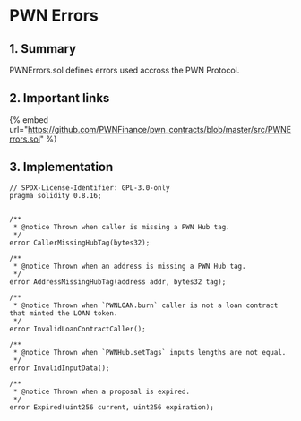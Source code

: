 # PWN Errors

## 1. Summary

PWNErrors.sol defines errors used accross the PWN Protocol.&#x20;

## 2. Important links

{% embed url="https://github.com/PWNFinance/pwn_contracts/blob/master/src/PWNErrors.sol" %}

## 3. Implementation

```solidity
// SPDX-License-Identifier: GPL-3.0-only
pragma solidity 0.8.16;


/**
 * @notice Thrown when caller is missing a PWN Hub tag.
 */
error CallerMissingHubTag(bytes32);

/**
 * @notice Thrown when an address is missing a PWN Hub tag.
 */
error AddressMissingHubTag(address addr, bytes32 tag);

/**
 * @notice Thrown when `PWNLOAN.burn` caller is not a loan contract that minted the LOAN token.
 */
error InvalidLoanContractCaller();

/**
 * @notice Thrown when `PWNHub.setTags` inputs lengths are not equal.
 */
error InvalidInputData();

/**
 * @notice Thrown when a proposal is expired.
 */
error Expired(uint256 current, uint256 expiration);
```
